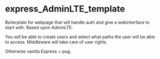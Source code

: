 # express_AdminLTE_template
Boilerplate for webpage that will handle auth and give a webinterface to start with. Based upon AdminLTE.

You will be able to create users and select what paths the user will be able to access.
Middleware will take care of user rights.

Otherwise vanilla Express + pug.
